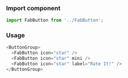 ### Import component

```jsx static
import FabButton from '../FabButton';
```

### Usage

```js
<ButtonGroup>
  <FabButton icon="star" />
  <FabButton icon="star" mini />
  <FabButton icon="star" label="Rate It!" />
</ButtonGroup>
```